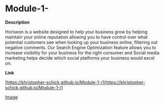 # Module-1-

**Description**


Horiseon is a website designed to help your business grow by helping maintain your online reputation allowing you to have control over what potential customers see when looking up your business online, filtering out negative comments. Our Search Engine Optimization feature allows you to increase visibility for your business for the right consumer and Social media marketing helps decide which social platforms your business would excel on.

**Link**


[https://khristopher-schick.github.io/Module-1-/](https://khristopher-schick.github.io/Module-1-/)


[Image](https://khristopher-schick.github.io/Module-1-/)
